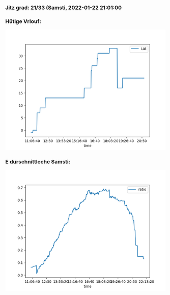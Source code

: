 ### Jitz grad: 21/33 (Samsti, 2022-01-22 21:01:00

### Hütige Vrlouf:
![Graph](Today.png)

### E durschnittleche Samsti:
![Graph](Samsti.png)